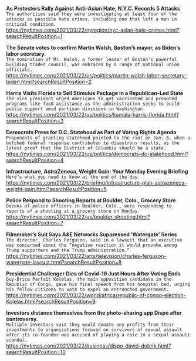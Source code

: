 **As Protesters Rally Against Anti-Asian Hate, N.Y.C. Records 5 Attacks**\
`The authorities said they were investigating at least four of the attacks as possible hate crimes, including one that left a man in critical condition.`\
https://nytimes.com/2021/03/22/nyregion/nyc-asian-hate-crimes.html?searchResultPosition=1

**The Senate votes to confirm Martin Walsh, Boston’s mayor, as Biden’s labor secretary.**\
`The nomination of Mr. Walsh, a former leader of Boston’s powerful building trades council, was embraced by a range of national union officials.`\
https://nytimes.com/2021/03/22/us/politics/martin-walsh-labor-secretary-biden.html?searchResultPosition=2

**Harris Visits Florida to Sell Stimulus Package in a Republican-Led State**\
`The vice president urged Americans to get vaccinated and promoted programs like food assistance as the administration seeks to build public support amid partisan divisions in Washington.`\
https://nytimes.com/2021/03/22/us/politics/kamala-harris-florida.html?searchResultPosition=3

**Democrats Press for D.C. Statehood as Part of Voting Rights Agenda**\
`Proponents of granting statehood pointed to the riot on Jan. 6, when a botched federal response contributed to disastrous results, as the latest proof that the District of Columbia should be a state.`\
https://nytimes.com/2021/03/22/us/politics/democrats-dc-statehood.html?searchResultPosition=4

**Infrastructure, AstraZeneca, Weight Gain: Your Monday Evening Briefing**\
`Here’s what you need to know at the end of the day.`\
https://nytimes.com/2021/03/22/briefing/infrastructure-plan-astrazeneca-weight-gain.html?searchResultPosition=5

**Police Respond to Shooting Reports at Boulder, Colo., Grocery Store**\
`Dozens of police officers in Boulder, Colo., were responding to reports of a shooting at a grocery store on Monday.`\
https://nytimes.com/2021/03/22/us/boulder-shooting.html?searchResultPosition=7

**Filmmaker’s Suit Says A&E Networks Suppressed ‘Watergate’ Series**\
`The director, Charles Ferguson, said in a lawsuit that an executive was concerned about the “negative reaction it would provoke among Trump supporters and the Trump administration.”`\
https://nytimes.com/2021/03/22/arts/television/charles-ferguson-watergate-lawsuit.html?searchResultPosition=8

**Presidential Challenger Dies of Covid-19 Just Hours After Voting Ends**\
`Guy-Brice Parfait Kolélas, the main opposition candidate in the Republic of Congo, gave his final speech from his hospital bed, urging his fellow citizens to vote to expel an entrenched government.`\
https://nytimes.com/2021/03/22/world/africa/republic-of-congo-election-Kolelas.html?searchResultPosition=9

**Investors distance themselves from the photo-sharing app Dispo after controversy.**\
`Multiple investors said they would donate any profits from their investments to organizations focused on survivors of sexual assault after its co-founder was accused of playing a role in a sexual assault scandal.`\
https://nytimes.com/2021/03/22/business/dispo-david-dobrik.html?searchResultPosition=10

